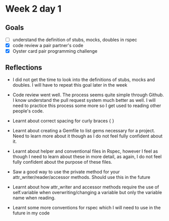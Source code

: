 # Week 2 day 1 

## Goals 

* [ ] understand the definition of stubs, mocks, doubles in rspec
* [x] code review a pair partner's code 
* [x] Oyster card pair programming challenge

## Reflections

* I did not get the time to look into the definitions of stubs, mocks and doubles. I will have to repeat this goal later in the week 

* Code review went well. The process seems quite simple through Github. I know understand the pull request system much better as well.
  I will need to practice this process some more so I get used to reading other people's code. 

* Learnt about correct spacing for curly braces { } 

* Learnt about creating a Gemfile to list gems necessary for a project. Need to learn more about it though as I do not feel fully confident about it. 

* Learnt about helper and conventional files in Rspec, however I feel as though I need to learn about these in more detail, as again, I do not feel fully confident about the purpose of these files. 

* Saw a good way to use the private method for your attr_writer/reader/accessor methods. Should use this in the future

* Learnt about how attr_writer and accessor methods require the use of self.variable when overwriting/changing a variable but only the variable name when reading. 

* Learnt some more conventions for rspec which I will need to use in the future in my code 

